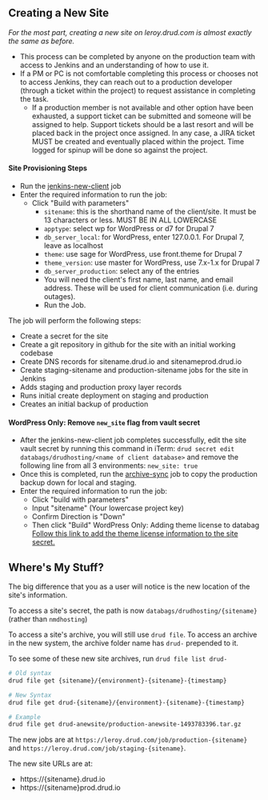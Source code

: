 ## Creating a New Site
_For the most part, creating a new site on leroy.drud.com is almost exactly the same as before._

- This process can be completed by anyone on the production team with access to Jenkins and an understanding of how to use it.
- If a PM or PC is not comfortable completing this process or chooses not to access Jenkins, they can reach out to a production developer (through a ticket within the project) to request assistance in completing the task.
  - If a production member is not available and other option have been exhausted, a support ticket can be submitted and someone will be assigned to help. Support tickets should be a last resort and will be placed back in the project once assigned. In any case, a JIRA ticket MUST be created and eventually placed within the project. Time logged for spinup will be done so against the project.

#### Site Provisioning Steps
- Run the [jenkins-new-client](https://leroy.drud.com/job/jenkins-new-client) job
- Enter the required information to run the job:
  - Click "Build with parameters"
      - `sitename`: this is the shorthand name of the client/site. It must be 13 characters or less. MUST BE IN ALL LOWERCASE
      - `apptype`: select wp for WordPress or d7 for Drupal 7
      - `db_server_local`: for WordPress, enter 127.0.0.1. For Drupal 7, leave as localhost
      - `theme`: use sage for WordPress, use front.theme for Drupal 7
      - `theme_version`: use master for WordPress, use 7.x-1.x for Drupal 7
      - `db_server_production`: select any of the entries
      - You will need the client's first name, last name, and email address. These will be used for client communication (i.e. during outages).
      - Run the Job.

The job will perform the following steps:
- Create a secret for the site
- Create a git repository in github for the site with an initial working codebase
- Create DNS records for sitename.drud.io and sitenameprod.drud.io
- Create staging-sitename and production-sitename jobs for the site in Jenkins
- Adds staging and production proxy layer records
- Runs initial create deployment on staging and production
- Creates an initial backup of production

#### WordPress Only: Remove `new_site` flag from vault secret
- After the jenkins-new-client job completes successfully, edit the site vault secret by running this command in iTerm: `drud secret edit databags/drudhosting/<name of client database>` and remove the following line from all 3 environments: `new_site: true`
- Once this is completed, run the [archive-sync](https://leroy.drud.com/job/archive-sync) job to copy the production backup down for local and staging.
- Enter the required information to run the job:
  - Click "build with parameters"
  - Input "sitename" (Your lowercase project key)
  - Confirm Direction is "Down"
  - Then click "Build"
WordPress Only: Adding theme license to databag
[Follow this link to add the theme license information to the site secret.](adding_theme_license_info.md)

## Where's My Stuff?
The big difference that you as a user will notice is the new location of the site's information.

To access a site's secret, the path is now `databags/drudhosting/{sitename}` (rather than `nmdhosting`)

To access a site's archive, you will still use `drud file`. To access an archive in the new system, the archive folder name has `drud-` prepended to it. 

To see some of these new site archives, run `drud file list drud-`

```bash
# Old syntax
drud file get {sitename}/{environment}-{sitename}-{timestamp}

# New Syntax
drud file get drud-{sitename}/{environment}-{sitename}-{timestamp}

# Example
drud file get drud-anewsite/production-anewsite-1493783396.tar.gz
```

The new jobs are at `https://leroy.drud.com/job/production-{sitename}` and `https://leroy.drud.com/job/staging-{sitename}`.

The new site URLs are at:

- https://{sitename}.drud.io
- https://{sitename}prod.drud.io
